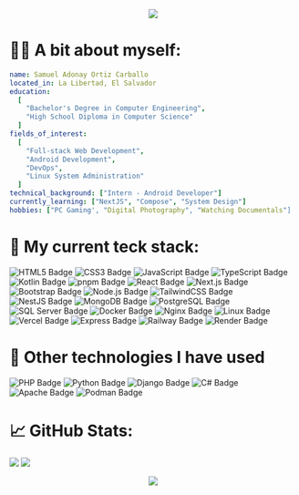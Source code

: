 <p align="center">
  <img src="https://capsule-render.vercel.app/api?type=waving&height=300&text=Hey!%20%20I'm%20Samuel%20Ortiz🙂‍↔️&textBg=false&desc=Web%20and%20Android%20Developer"/>
</p>


# 👨‍💻 A bit about myself:

```yaml
name: Samuel Adonay Ortiz Carballo
located_in: La Libertad, El Salvador
education:
  [
    "Bachelor's Degree in Computer Engineering",
    "High School Diploma in Computer Science"
  ]
fields_of_interest:
  [
    "Full-stack Web Development",
    "Android Development",
    "DevOps",
    "Linux System Administration"
  ]
technical_background: ["Intern - Android Developer"]
currently_learning: ["NextJS", "Compose", "System Design"]
hobbies: ["PC Gaming', "Digital Photography", "Watching Documentals"]
```

# 🚀 My current teck stack:
![HTML5 Badge](https://img.shields.io/badge/HTML5-E34F26?style=for-the-badge&logo=html5&logoColor=white)
![CSS3 Badge](https://img.shields.io/badge/CSS3-1572B6?style=for-the-badge&logo=css3&logoColor=white)
![JavaScript Badge](https://img.shields.io/badge/JavaScript-F7DF1E?style=for-the-badge&logo=javascript&logoColor=black)
![TypeScript Badge](https://img.shields.io/badge/TypeScript-3178C6?style=for-the-badge&logo=typescript&logoColor=white)
![Kotlin Badge](https://img.shields.io/badge/Kotlin-7F52FF?style=for-the-badge&logo=kotlin&logoColor=white)
![pnpm Badge](https://img.shields.io/badge/pnpm-F69220?style=for-the-badge&logo=pnpm&logoColor=white)
![React Badge](https://img.shields.io/badge/React-61DAFB?style=for-the-badge&logo=react&logoColor=black)
![Next.js Badge](https://img.shields.io/badge/Next.js-000000?style=for-the-badge&logo=next.js&logoColor=white)
![Bootstrap Badge](https://img.shields.io/badge/Bootstrap-7952B3?style=for-the-badge&logo=bootstrap&logoColor=white)
![Node.js Badge](https://img.shields.io/badge/Node.js-339933?style=for-the-badge&logo=nodedotjs&logoColor=white)
![TailwindCSS Badge](https://img.shields.io/badge/TailwindCSS-06B6D4?style=for-the-badge&logo=tailwindcss&logoColor=white)
![NestJS Badge](https://img.shields.io/badge/NestJS-E0234E?style=for-the-badge&logo=nestjs&logoColor=white)
![MongoDB Badge](https://img.shields.io/badge/MongoDB-47A248?style=for-the-badge&logo=mongodb&logoColor=white)
![PostgreSQL Badge](https://img.shields.io/badge/PostgreSQL-4169E1?style=for-the-badge&logo=postgresql&logoColor=white)
![SQL Server Badge](https://img.shields.io/badge/SQL%20Server-CC2927?style=for-the-badge&logo=microsoftsqlserver&logoColor=white)
![Docker Badge](https://img.shields.io/badge/Docker-2496ED?style=for-the-badge&logo=docker&logoColor=white)
![Nginx Badge](https://img.shields.io/badge/Nginx-009639?style=for-the-badge&logo=nginx&logoColor=white)
![Linux Badge](https://img.shields.io/badge/Linux-FCC624?style=for-the-badge&logo=linux&logoColor=black)
![Vercel Badge](https://img.shields.io/badge/Vercel-000000?style=for-the-badge&logo=vercel&logoColor=white)
![Express Badge](https://img.shields.io/badge/Express-000000?style=for-the-badge&logo=express&logoColor=white)
![Railway Badge](https://img.shields.io/badge/Railway-6912B9?style=for-the-badge&logo=railway&logoColor=white)
![Render Badge](https://img.shields.io/badge/Render-46E3B7?style=for-the-badge&logo=render&logoColor=black)


# 🔎 Other technologies I have used
![PHP Badge](https://img.shields.io/badge/PHP-777BB4?style=for-the-badge&logo=php&logoColor=white)
![Python Badge](https://img.shields.io/badge/Python-3776AB?style=for-the-badge&logo=python&logoColor=white)
![Django Badge](https://img.shields.io/badge/Django-092E20?style=for-the-badge&logo=django&logoColor=white)
![C# Badge](https://img.shields.io/badge/C%23-239120?style=for-the-badge&logo=csharp&logoColor=white)
![Apache Badge](https://img.shields.io/badge/Apache-D22128?style=for-the-badge&logo=apache&logoColor=white)
![Podman Badge](https://img.shields.io/badge/Podman-892CA0?style=for-the-badge&logo=podman&logoColor=white)




# 📈 GitHub Stats:
![](https://github-readme-stats.vercel.app/api?username=samuel581&show_icons=true&theme=normal)
![](https://github-readme-stats.vercel.app/api/top-langs/?username=samuel581&theme=default&hide_border=false&include_all_commits=false&count_private=false&layout=donut)

<p align="center">
  <img src="https://capsule-render.vercel.app/api?type=waving&height=150&section=footer"/>
</p>

